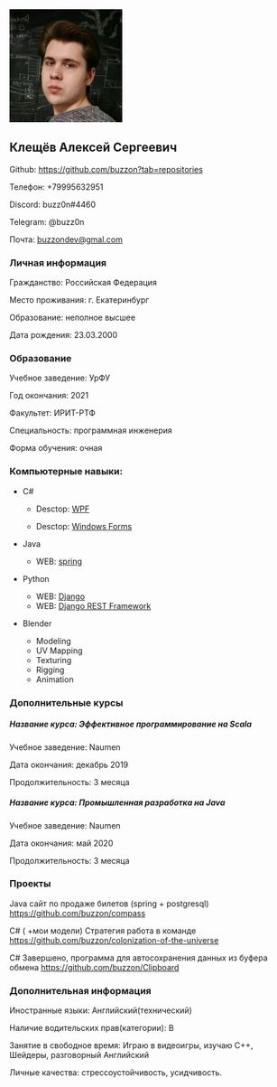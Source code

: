 
<img src="https://github.com/buzzon/my-resume/blob/main/photo_2020-10-10_19-19-39.jpg" alt="Фото" width="200px" height="200px">

## Клещёв Алексей Сергеевич

Github: https://github.com/buzzon?tab=repositories

Телефон: +79995632951

Discord: buzz0n#4460

Telegram: @buzz0n

Почта: buzzondev@gmal.com


### Личная информация

Гражданство: Российская Федерация

Место проживания: г. Екатеринбург

Образование: неполное высшее

Дата рождения: 23.03.2000


### Образование

Учебное заведение: УрФУ

Год окончания: 2021

Факультет: ИРИТ-РТФ

Специальность: программная инженерия

Форма обучения: очная


### Компьютерные навыки: 

- С#

  - Desctop: [WPF](https://docs.microsoft.com/en-us/dotnet/desktop/wpf/getting-started/walkthrough-my-first-wpf-desktop-application?view=netframeworkdesktop-4.8)

  - Desctop: [Windows Forms](https://docs.microsoft.com/en-us/visualstudio/ide/create-csharp-winform-visual-studio?view=vs-2019)
- Java
  - WEB: [spring](https://spring.io/)
- Python
  - WEB: [Django](https://www.djangoproject.com/)
  - WEB: [Django REST Framework](https://www.django-rest-framework.org/)
- Blender
  - Modeling
  - UV Mapping
  - Texturing 
  - Rigging
  - Animation 

### Дополнительные курсы

##### Название курса: Эффективное программирование на Scala 

Учебное заведение: Naumen

Дата окончания: декабрь 2019

Продолжительность: 3 месяца


##### Название курса: Промышленная разработка на Java 

Учебное заведение: Naumen

Дата окончания: май 2020

Продолжительность: 3 месяца


### Проекты

Java сайт по продаже билетов (spring + postgresql) https://github.com/buzzon/compass

C# ( +мои модели) Стратегия работа в команде https://github.com/buzzon/colonization-of-the-universe

C# Завершено, программа для автосохранения данных из буфера обмена https://github.com/buzzon/Clipboard

### Дополнительная информация

Иностранные языки: Английский(технический)

Наличие водительских прав(категории): B

Занятие в свободное время: Играю в видеоигры, изучаю C++, Шейдеры, разговорный Английский

Личные качества: стрессоустойчивость, усидчивость.
